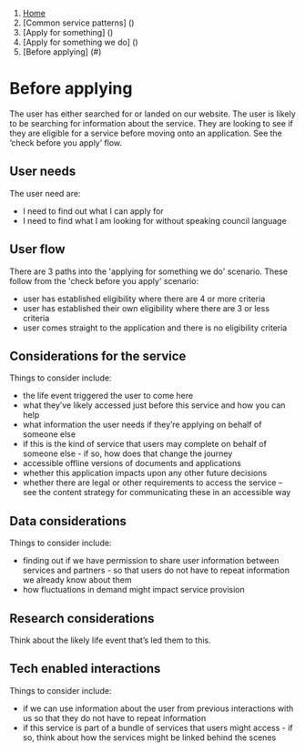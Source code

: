 1.  [Home](/docs/core/contents)
2.	[Common service patterns] ()
3.  [Apply for something] ()
4.  [Apply for something we do] ()
5.  [Before applying] (#)

# Before applying
The user has either searched for or landed on our website. The user is likely to be searching for information about the service. They are looking to see if they are eligible for a service before moving onto an application. See the ‘check before you apply’ flow.

## User needs
The user need are:

* I need to find out what I can apply for 
* I need to find what I am looking for without speaking council language 

## User flow 
There are 3 paths into the 'applying for something we do' scenario. These follow from the 'check before you apply' scenario:

* user has established eligibility where there are 4 or more criteria
* user has established their own eligibility where there are 3 or less criteria
* user comes straight to the application and there is no eligibility criteria

## Considerations for the service 
Things to consider include:

* the life event triggered the user to come here
* what they’ve likely accessed just before this service and how you can help
* what information the user needs if they’re applying on behalf of someone else
* if this is the kind of service that users may complete on behalf of someone else - if so, how does that change the journey
* accessible offline versions of documents and applications
* whether this application impacts upon any other future decisions
* whether there are legal or other requirements to access the service – see the content strategy for communicating these in an accessible way

## Data considerations 
Things to consider include:

* finding out if we have permission to share user information between services and partners - so that users do not have to repeat information we already know about them
* how fluctuations in demand might impact service provision

## Research considerations 
Think about the likely life event that’s led them to this.

## Tech enabled interactions 
Things to consider include:

* if we can use information about the user from previous interactions with us so that they do not have to repeat information
* if this service is part of a bundle of services that users might access - if so, think about how the services might be linked behind the scenes
